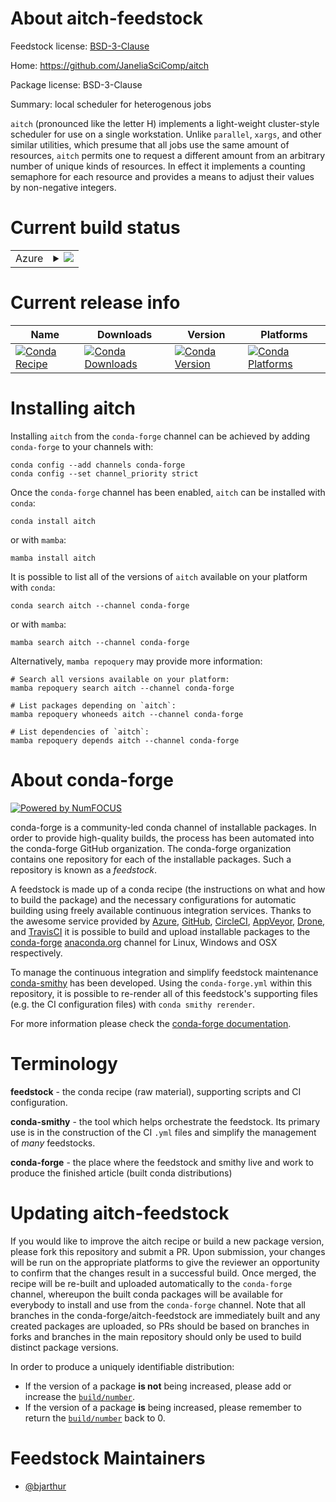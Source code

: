 About aitch-feedstock
=====================

Feedstock license: [BSD-3-Clause](https://github.com/conda-forge/aitch-feedstock/blob/main/LICENSE.txt)

Home: https://github.com/JaneliaSciComp/aitch

Package license: BSD-3-Clause

Summary: local scheduler for heterogenous jobs

`aitch` (pronounced like the letter H) implements a light-weight
cluster-style scheduler for use on a single workstation. Unlike `parallel`,
`xargs`, and other similar utilities, which presume that all jobs use
the same amount of resources, `aitch` permits one to request a different
amount from an arbitrary number of unique kinds of resources. In effect
it implements a counting semaphore for each resource and provides a
means to adjust their values by non-negative integers.


Current build status
====================


<table>
    
  <tr>
    <td>Azure</td>
    <td>
      <details>
        <summary>
          <a href="https://dev.azure.com/conda-forge/feedstock-builds/_build/latest?definitionId=19512&branchName=main">
            <img src="https://dev.azure.com/conda-forge/feedstock-builds/_apis/build/status/aitch-feedstock?branchName=main">
          </a>
        </summary>
        <table>
          <thead><tr><th>Variant</th><th>Status</th></tr></thead>
          <tbody><tr>
              <td>linux_64</td>
              <td>
                <a href="https://dev.azure.com/conda-forge/feedstock-builds/_build/latest?definitionId=19512&branchName=main">
                  <img src="https://dev.azure.com/conda-forge/feedstock-builds/_apis/build/status/aitch-feedstock?branchName=main&jobName=linux&configuration=linux%20linux_64_" alt="variant">
                </a>
              </td>
            </tr><tr>
              <td>osx_64</td>
              <td>
                <a href="https://dev.azure.com/conda-forge/feedstock-builds/_build/latest?definitionId=19512&branchName=main">
                  <img src="https://dev.azure.com/conda-forge/feedstock-builds/_apis/build/status/aitch-feedstock?branchName=main&jobName=osx&configuration=osx%20osx_64_" alt="variant">
                </a>
              </td>
            </tr><tr>
              <td>osx_arm64</td>
              <td>
                <a href="https://dev.azure.com/conda-forge/feedstock-builds/_build/latest?definitionId=19512&branchName=main">
                  <img src="https://dev.azure.com/conda-forge/feedstock-builds/_apis/build/status/aitch-feedstock?branchName=main&jobName=osx&configuration=osx%20osx_arm64_" alt="variant">
                </a>
              </td>
            </tr><tr>
              <td>win_64</td>
              <td>
                <a href="https://dev.azure.com/conda-forge/feedstock-builds/_build/latest?definitionId=19512&branchName=main">
                  <img src="https://dev.azure.com/conda-forge/feedstock-builds/_apis/build/status/aitch-feedstock?branchName=main&jobName=win&configuration=win%20win_64_" alt="variant">
                </a>
              </td>
            </tr>
          </tbody>
        </table>
      </details>
    </td>
  </tr>
</table>

Current release info
====================

| Name | Downloads | Version | Platforms |
| --- | --- | --- | --- |
| [![Conda Recipe](https://img.shields.io/badge/recipe-aitch-green.svg)](https://anaconda.org/conda-forge/aitch) | [![Conda Downloads](https://img.shields.io/conda/dn/conda-forge/aitch.svg)](https://anaconda.org/conda-forge/aitch) | [![Conda Version](https://img.shields.io/conda/vn/conda-forge/aitch.svg)](https://anaconda.org/conda-forge/aitch) | [![Conda Platforms](https://img.shields.io/conda/pn/conda-forge/aitch.svg)](https://anaconda.org/conda-forge/aitch) |

Installing aitch
================

Installing `aitch` from the `conda-forge` channel can be achieved by adding `conda-forge` to your channels with:

```
conda config --add channels conda-forge
conda config --set channel_priority strict
```

Once the `conda-forge` channel has been enabled, `aitch` can be installed with `conda`:

```
conda install aitch
```

or with `mamba`:

```
mamba install aitch
```

It is possible to list all of the versions of `aitch` available on your platform with `conda`:

```
conda search aitch --channel conda-forge
```

or with `mamba`:

```
mamba search aitch --channel conda-forge
```

Alternatively, `mamba repoquery` may provide more information:

```
# Search all versions available on your platform:
mamba repoquery search aitch --channel conda-forge

# List packages depending on `aitch`:
mamba repoquery whoneeds aitch --channel conda-forge

# List dependencies of `aitch`:
mamba repoquery depends aitch --channel conda-forge
```


About conda-forge
=================

[![Powered by
NumFOCUS](https://img.shields.io/badge/powered%20by-NumFOCUS-orange.svg?style=flat&colorA=E1523D&colorB=007D8A)](https://numfocus.org)

conda-forge is a community-led conda channel of installable packages.
In order to provide high-quality builds, the process has been automated into the
conda-forge GitHub organization. The conda-forge organization contains one repository
for each of the installable packages. Such a repository is known as a *feedstock*.

A feedstock is made up of a conda recipe (the instructions on what and how to build
the package) and the necessary configurations for automatic building using freely
available continuous integration services. Thanks to the awesome service provided by
[Azure](https://azure.microsoft.com/en-us/services/devops/), [GitHub](https://github.com/),
[CircleCI](https://circleci.com/), [AppVeyor](https://www.appveyor.com/),
[Drone](https://cloud.drone.io/welcome), and [TravisCI](https://travis-ci.com/)
it is possible to build and upload installable packages to the
[conda-forge](https://anaconda.org/conda-forge) [anaconda.org](https://anaconda.org/)
channel for Linux, Windows and OSX respectively.

To manage the continuous integration and simplify feedstock maintenance
[conda-smithy](https://github.com/conda-forge/conda-smithy) has been developed.
Using the ``conda-forge.yml`` within this repository, it is possible to re-render all of
this feedstock's supporting files (e.g. the CI configuration files) with ``conda smithy rerender``.

For more information please check the [conda-forge documentation](https://conda-forge.org/docs/).

Terminology
===========

**feedstock** - the conda recipe (raw material), supporting scripts and CI configuration.

**conda-smithy** - the tool which helps orchestrate the feedstock.
                   Its primary use is in the construction of the CI ``.yml`` files
                   and simplify the management of *many* feedstocks.

**conda-forge** - the place where the feedstock and smithy live and work to
                  produce the finished article (built conda distributions)


Updating aitch-feedstock
========================

If you would like to improve the aitch recipe or build a new
package version, please fork this repository and submit a PR. Upon submission,
your changes will be run on the appropriate platforms to give the reviewer an
opportunity to confirm that the changes result in a successful build. Once
merged, the recipe will be re-built and uploaded automatically to the
`conda-forge` channel, whereupon the built conda packages will be available for
everybody to install and use from the `conda-forge` channel.
Note that all branches in the conda-forge/aitch-feedstock are
immediately built and any created packages are uploaded, so PRs should be based
on branches in forks and branches in the main repository should only be used to
build distinct package versions.

In order to produce a uniquely identifiable distribution:
 * If the version of a package **is not** being increased, please add or increase
   the [``build/number``](https://docs.conda.io/projects/conda-build/en/latest/resources/define-metadata.html#build-number-and-string).
 * If the version of a package **is** being increased, please remember to return
   the [``build/number``](https://docs.conda.io/projects/conda-build/en/latest/resources/define-metadata.html#build-number-and-string)
   back to 0.

Feedstock Maintainers
=====================

* [@bjarthur](https://github.com/bjarthur/)

